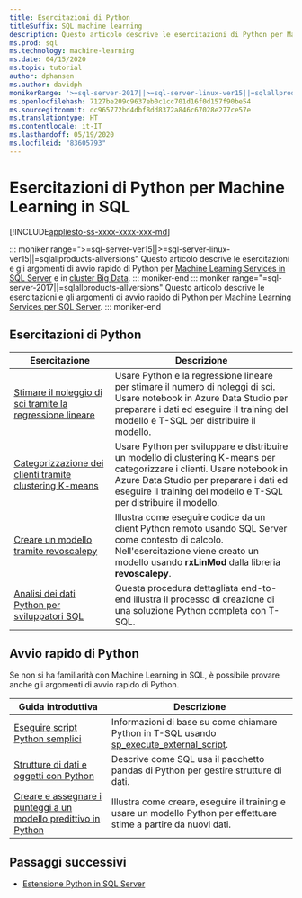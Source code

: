 ```yaml
---
title: Esercitazioni di Python
titleSuffix: SQL machine learning
description: Questo articolo descrive le esercitazioni di Python per Machine Learning in SQL. Informazioni su come eseguire gli script e creare modelli di Machine Learning.
ms.prod: sql
ms.technology: machine-learning
ms.date: 04/15/2020
ms.topic: tutorial
author: dphansen
ms.author: davidph
monikerRange: '>=sql-server-2017||>=sql-server-linux-ver15||=sqlallproducts-allversions'
ms.openlocfilehash: 7127be209c9637eb0c1cc701d16f0d157f90be54
ms.sourcegitcommit: dc965772bd4dbf8dd8372a846c67028e277ce57e
ms.translationtype: HT
ms.contentlocale: it-IT
ms.lasthandoff: 05/19/2020
ms.locfileid: "83605793"
---
```

# <a name="python-tutorials-for-sql-machine-learning"></a>Esercitazioni di Python per Machine Learning in SQL
[!INCLUDE[appliesto-ss-xxxx-xxxx-xxx-md](../../includes/appliesto-ss-xxxx-xxxx-xxx-md.md)]

::: moniker range=">=sql-server-ver15||>=sql-server-linux-ver15||=sqlallproducts-allversions"
Questo articolo descrive le esercitazioni e gli argomenti di avvio rapido di Python per [Machine Learning Services in SQL Server](../sql-server-machine-learning-services.md) e in [cluster Big Data](../../big-data-cluster/machine-learning-services.md).
::: moniker-end
::: moniker range="=sql-server-2017||=sqlallproducts-allversions"
Questo articolo descrive le esercitazioni e gli argomenti di avvio rapido di Python per [Machine Learning Services per SQL Server](../sql-server-machine-learning-services.md).
::: moniker-end

<a name="bkmk_pythontutorials"></a>

## <a name="python-tutorials"></a>Esercitazioni di Python

| Esercitazione | Descrizione |
|-|-|
| [Stimare il noleggio di sci tramite la regressione lineare](python-ski-rental-linear-regression.md) | Usare Python e la regressione lineare per stimare il numero di noleggi di sci. Usare notebook in Azure Data Studio per preparare i dati ed eseguire il training del modello e T-SQL per distribuire il modello. |
| [Categorizzazione dei clienti tramite clustering K-means](python-clustering-model.md) | Usare Python per sviluppare e distribuire un modello di clustering K-means per categorizzare i clienti. Usare notebook in Azure Data Studio per preparare i dati ed eseguire il training del modello e T-SQL per distribuire il modello. |
| [Creare un modello tramite revoscalepy](use-python-revoscalepy-to-create-model.md) | Illustra come eseguire codice da un client Python remoto usando SQL Server come contesto di calcolo. Nell'esercitazione viene creato un modello usando **rxLinMod** dalla libreria **revoscalepy**. |
| [Analisi dei dati Python per sviluppatori SQL](sqldev-in-database-python-for-sql-developers.md) | Questa procedura dettagliata end-to-end illustra il processo di creazione di una soluzione Python completa con T-SQL. |

## <a name="python-quickstarts"></a>Avvio rapido di Python

Se non si ha familiarità con Machine Learning in SQL, è possibile provare anche gli argomenti di avvio rapido di Python.

| Guida introduttiva | Descrizione |
|-|-|
| [Eseguire script Python semplici](quickstart-python-create-script.md) | Informazioni di base su come chiamare Python in T-SQL usando [sp_execute_external_script](../../relational-databases/system-stored-procedures/sp-execute-external-script-transact-sql.md). |
| [Strutture di dati e oggetti con Python](quickstart-python-data-structures.md) | Descrive come SQL usa il pacchetto pandas di Python per gestire strutture di dati. |
| [Creare e assegnare i punteggi a un modello predittivo in Python](quickstart-python-train-score-model.md) | Illustra come creare, eseguire il training e usare un modello Python per effettuare stime a partire da nuovi dati. |

## <a name="next-steps"></a>Passaggi successivi

+ [Estensione Python in SQL Server](../concepts/extension-python.md)
